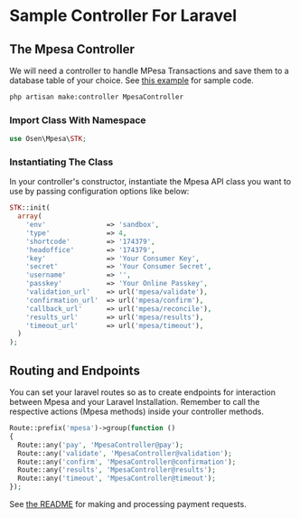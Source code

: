 # Sample Controller For Laravel

## The Mpesa Controller

We will need a controller to handle MPesa Transactions and save them to a database table of your choice. See [this example](examples/MpesaController.php) for sample code.

```bash
php artisan make:controller MpesaController
```

### Import Class With Namespace
```php
use Osen\Mpesa\STK;
```

### Instantiating The Class

In your controller's constructor, instantiate the Mpesa API class you want to use by passing configuration options like below: 

````php
STK::init(
  array(
    'env'               => 'sandbox',
    'type'              => 4,
    'shortcode'         => '174379',
    'headoffice'        => '174379',
    'key'               => 'Your Consumer Key',
    'secret'            => 'Your Consumer Secret',
    'username'          => '',
    'passkey'           => 'Your Online Passkey',
    'validation_url'    => url('mpesa/validate'),
    'confirmation_url'  => url('mpesa/confirm'),
    'callback_url'      => url('mpesa/reconcile'),
    'results_url'       => url('mpesa/results'),
    'timeout_url'       => url('mpesa/timeout'),
  )
);
````

## Routing and Endpoints

You can set your laravel routes so as to create endpoints for interaction between Mpesa and your Laravel Installation. Remember to call the respective actions (Mpesa methods) inside your controller methods.

```php
Route::prefix('mpesa')->group(function ()
{
  Route::any('pay', 'MpesaController@pay');
  Route::any('validate', 'MpesaController@validation');
  Route::any('confirm', 'MpesaController@confirmation');
  Route::any('results', 'MpesaController@results');
  Route::any('timeout', 'MpesaController@timeout');
});
```
See [the README](README.md) for making and processing payment requests.
